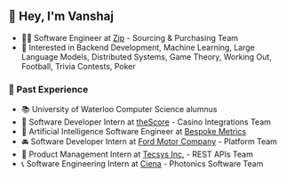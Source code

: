 ## 👋 Hey, I'm Vanshaj
- 👨‍💻 Software Engineer at [Zip](https://ziphq.com/) -  Sourcing & Purchasing Team
- 🧩 Interested in Backend Development, Machine Learning, Large Language Models, Distributed Systems, Game Theory, Working Out, Football, Trivia Contests, Poker

### 🚀 Past Experience
- 📚 University of Waterloo Computer Science alumnus
- 🎰 Software Developer Intern at [theScore](https://about.thescore.bet/) - Casino Integrations Team
- 🧠 Artificial Intelligence Software Engineer at [Bespoke Metrics](https://compass.bespokemetrics.com/)
- 🚘 Software Developer Intern at [Ford Motor Company](https://www.ford.ca/) - Platform Team
- 🏬 Product Management Intern at [Tecsys Inc.](https://www.tecsys.com/) - REST APIs Team
- 📞 Software Engineering Intern at [Ciena](https://www.ciena.com/) - Photonics Software Team




<!--
**vanshajvohra/vanshajvohra** is a ✨ _special_ ✨ repository because its `README.md` (this file) appears on your GitHub profile.

Here are some ideas to get you started:

- 🔭 I’m currently working on ...
- 🌱 I’m currently learning ...
- 👯 I’m looking to collaborate on ...
- 🤔 I’m looking for help with ...
- 💬 Ask me about ...
- 📫 How to reach me: ...
- 😄 Pronouns: ...
- ⚡ Fun fact: ...
-->
